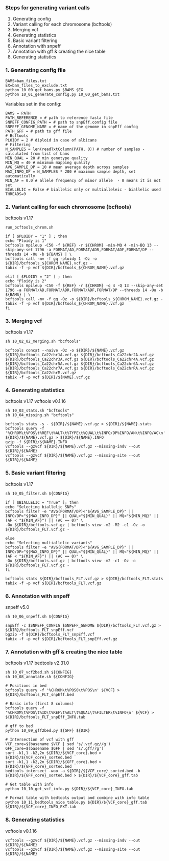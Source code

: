 ### Steps for generating variant calls
1. Generating config
2. Variant calling for each chromosome (bcftools)
3. Merging vcf
4. Generating statistics
5. Basic variant filtering
6. Annotation with snpeff
7. Annotation with gff & creating the nice table
8. Generating statistics


### 1. Generating config file
```
BAMS=bam_files.txt
EX=bam_files_to_exclude.txt
python 10_00_get_bams.py $BAMS $EX
python 10_01_generate_config.py 10_00_get_bams.txt
```
Variables set in the config:
```
BAMS = PATH
PATH_REFERENCE = # path to reference fasta file
SNPEFF_CONFIG_PATH = # path to snpEff.config file
SNPEFF_GENOME_NAME = # name of the genome in snpEff confog
PATH_GFF = # path to gff file
# Bcftools
PLOIDY = 2 # diploid in case of albicans
# Filtering
N_SAMPLES = len(readTxtColumn(PATH, 0)) # number of samples - calculated from list of bams 
MIN_QUAL = 20 # min genotype quality
MIN_MQ = 40 # minimum mapping quality
AVG_SAMPLE_DP = 10 # mean average depth across samples
MAX_INFO_DP = N_SAMPLES * 200 # maximum sample depth, set automatically
MIN_AF = 0.0 # allele frequency of minor allele  - 0 means it is not set
BIALLELIC = False # biallelic only or multialleleic - biallelic used
THREADS=9
```

### 2. Variant calling for each chromosome (bcftools)
bcftools v1.17
```
run_bcftools_chrom.sh
```
```
if [ $PLOIDY = "1" ] ; then
echo "Ploidy is 1"
bcftools mpileup -C50 -f ${REF} -r ${CHROM} -min-MQ 4 -min-BQ 13 --skip-any-set 1796 -a FORMAT/AD,FORMAT/ADR,FORMAT/ADF,FORMAT/DP --threads 14 -Ou -b ${BAMS} | \
bcftools call -mv -f gq -ploidy 1 -Oz -o ${DIR}/bcftools_${CHROM_NAME}.vcf.gz -
tabix -f -p vcf ${DIR}/bcftools_${CHROM_NAME}.vcf.gz

elif [ $PLOIDY = "2" ] ; then
echo "Ploidy is 2"
bcftools mpileup -C50 -f ${REF} -r ${CHROM} -q 4 -Q 13 --skip-any-set 1796 -a FORMAT/AD,FORMAT/ADR,FORMAT/ADF,FORMAT/DP --threads 14 -Ou -b ${BAMS} | \
bcftools call -mv -f gq -Oz -o ${DIR}/bcftools_${CHROM_NAME}.vcf.gz -
tabix -f -p vcf ${DIR}/bcftools_${CHROM_NAME}.vcf.gz
fi
```
### 3. Merging vcf
bcftools v1.17
```
sh 10_02_02_merging.sh "bcftools"
```
```
bcftools concat --naive -Oz -o ${DIR}/${NAME}.vcf.gz ${DIR}/bcftools_Ca22chr1A.vcf.gz ${DIR}/bcftools_Ca22chr2A.vcf.gz ${DIR}/bcftools_Ca22chr3A.vcf.gz ${DIR}/bcftools_Ca22chr4A.vcf.gz ${DIR}/bcftools_Ca22chr5A.vcf.gz ${DIR}/bcftools_Ca22chr6A.vcf.gz ${DIR}/bcftools_Ca22chr7A.vcf.gz ${DIR}/bcftools_Ca22chrRA.vcf.gz ${DIR}/bcftools_Ca22chrM.vcf.gz
tabix -f -p vcf ${DIR}/${NAME}.vcf.gz
```
### 4. Generating statistics
bcftools v1.17
vcftools v0.1.16
```
sh 10_03_stats.sh "bcftools"
sh 10_04_missing.sh "bcftools"
```
```
bcftools stats -s - ${DIR}/${NAME}.vcf.gz > ${DIR}/${NAME}.stats
bcftools query -f '%CHROM\t%POS\t%REF\t%ALT\t%TYPE\t%QUAL\t%INFO/DP%INFO/AN\t%INFO/AC\n' ${DIR}/${NAME}.vcf.gz > ${DIR}/${NAME}.INFO
gzip -f ${DIR}/${NAME}.INFO
vcftools --gzvcf ${DIR}/${NAME}.vcf.gz --missing-indv --out ${DIR}/${NAME}
vcftools --gzvcf ${DIR}/${NAME}.vcf.gz --missing-site --out ${DIR}/${NAME}
```
### 5. Basic variant filtering
bcftools v1.17
```
sh 10_05_filter.sh ${CONFIG}
```

```
if [ $BIALLELIC = "True" ]; then
echo "Selecting biallelic SNPs"
bcftools filter -e "AVG(FORMAT/DP)<"${AVG_SAMPLE_DP}" || INFO/DP>"${MAX_INFO_DP}" || QUAL<"${MIN_QUAL}" || MQ<"${MIN_MQ}" || (AF < "${MIN_AF}") || (AC == 0)" \
-Ou ${DIR}/bcftools.vcf.gz | bcftools view -m2 -M2 -c1 -Oz -o ${DIR}/bcftools_FLT.vcf.gz -

else
echo "Selecting multiallelic variants"
bcftools filter -e "AVG(FORMAT/DP)<"${AVG_SAMPLE_DP}" || INFO/DP>"${MAX_INFO_DP}" || QUAL<"${MIN_QUAL}" || MQ<"${MIN_MQ}" || (AF < "${MIN_AF}") || (AC == 0)" \
-Ou ${DIR}/bcftools.vcf.gz | bcftools view -m2 -c1 -Oz -o ${DIR}/bcftools_FLT.vcf.gz -
fi

bcftools stats ${DIR}/bcftools_FLT.vcf.gz > ${DIR}/bcftools_FLT.stats
tabix -f -p vcf ${DIR}/bcftools_FLT.vcf.gz
```
### 6. Annotation with snpeff
snpeff v5.0
```
sh 10_06_snpeff.sh ${CONFIG}
```
```
snpEff -c $SNPEFF_CONFIG $SNPEFF_GENOME ${DIR}/bcftools_FLT.vcf.gz > ${DIR}/bcftools_FLT_snpEff.vcf
bgzip -f ${DIR}/bcftools_FLT_snpEff.vcf
tabix -f -p vcf ${DIR}/bcftools_FLT_snpEff.vcf.gz
```
### 7. Annotation with gff & creating the nice table
bcftools v1.17
bedtools v2.31.0
```
sh 10_07_vcf2bed.sh ${CONFIG}
sh 10_08_annotate.sh ${CONFIG}
```
```
# Positions in bed
bcftools query -f '%CHROM\t%POS0\t%POS\n' ${VCF} > ${DIR}/bcftools_FLT_snpEff.bed

# Basic info (first 8 columns)
bcftools query -f '%CHROM\t%POS\t%ID\t%REF\t%ALT\t%QUAL\t%FILTER\t%INFO\n' ${VCF} > ${DIR}/bcftools_FLT_snpEff_INFO.tab

# gff to bed
python 10_09_gff2bed.py ${GFF} ${DIR}

# Intersection of vcf with gff
VCF_core=$(basename $VCF | sed 's/.vcf.gz//g')
GFF_core=$(basename $GFF | sed 's/.gff//g')
sort -k1,1 -k2,2n ${DIR}/${VCF_core}.bed > ${DIR}/${VCF_core}_sorted.bed
sort -k1,1 -k2,2n ${DIR}/${GFF_core}.bed > ${DIR}/${GFF_core}_sorted.bed
bedtools intersect -wao -a ${DIR}/${VCF_core}_sorted.bed -b ${DIR}/${GFF_core}_sorted.bed > ${DIR}/${VCF_core}_gff.tab

# Get table with info
python 10_10_get_vcf_info.py ${DIR}/${VCF_core}_INFO.tab

# Format table with bedtools output and combine with info table
python 10_11_bedtools_nice_table.py ${DIR}/${VCF_core}_gff.tab ${DIR}/${VCF_core}_INFO_EXT.tab
```
### 8. Generating statistics
vcftools v0.1.16
```
vcftools --gzvcf ${DIR}/${NAME}.vcf.gz --missing-indv --out ${DIR}/${NAME}
vcftools --gzvcf ${DIR}/${NAME}.vcf.gz --missing-site --out ${DIR}/${NAME}
```
